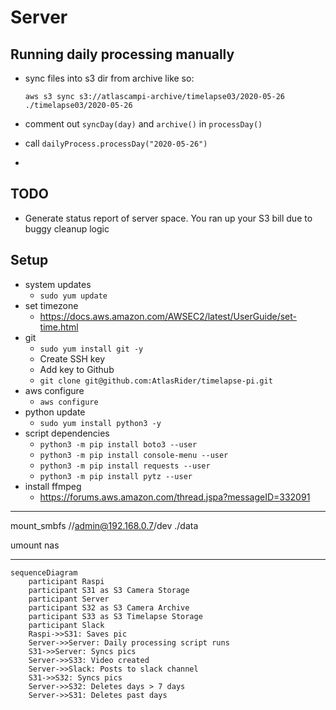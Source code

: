 # Server

## Running daily processing manually

- sync files into s3 dir from archive like so:
  
  `aws s3 sync s3://atlascampi-archive/timelapse03/2020-05-26 ./timelapse03/2020-05-26`

- comment out `syncDay(day)` and `archive()` in `processDay()`
- call `dailyProcess.processDay("2020-05-26")`

- 

## TODO

- Generate status report of server space. You ran up your S3 bill due to buggy cleanup logic

## Setup

- system updates
  - `sudo yum update`
- set timezone
  - https://docs.aws.amazon.com/AWSEC2/latest/UserGuide/set-time.html
- git
  - `sudo yum install git -y`
  - Create SSH key
  - Add key to Github
  - `git clone git@github.com:AtlasRider/timelapse-pi.git`
- aws configure
  - `aws configure`
- python update
  - `sudo yum install python3 -y`
- script dependencies
  - `python3 -m pip install boto3 --user`
  - `python3 -m pip install console-menu --user`
  - `python3 -m pip install requests --user`
  - `python3 -m pip install pytz --user`
- install ffmpeg
  - https://forums.aws.amazon.com/thread.jspa?messageID=332091

---

mount_smbfs //admin@192.168.0.7/dev ./data

umount nas

---

```mermaid
sequenceDiagram
    participant Raspi
    participant S31 as S3 Camera Storage
    participant Server
    participant S32 as S3 Camera Archive
    participant S33 as S3 Timelapse Storage
    participant Slack
    Raspi->>S31: Saves pic
    Server->>Server: Daily processing script runs
    S31->>Server: Syncs pics
    Server->>S33: Video created
    Server->>Slack: Posts to slack channel
    S31->>S32: Syncs pics
    Server->>S32: Deletes days > 7 days
    Server->>S31: Deletes past days
```
